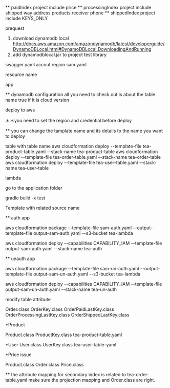 ** paidIndex project include price
** processingIndex project include shipped way address  products receiver phone
** shippedIndex project include KEYS_ONLY


prequest 

1. download dynamodb local 
 http://docs.aws.amazon.com/amazondynamodb/latest/developerguide/DynamoDBLocal.html#DynamoDBLocal.DownloadingAndRunning
2. add dynamodblocal.jar to project test library

swagger.yaml
accout region
sam.yaml

resource name

app

** dynamodb configuration
all you need to check out is about the table name
true if it is cloud version


deploy to aws 

＊＊you need to set the region and credential before deploy 
 
** you can change the tamplate name and its details to the name you want to deploy

table with table name
aws cloudformation deploy --template-file tea-product-table.yaml --stack-name tea-product-table
aws cloudformation deploy --template-file tea-order-table.yaml --stack-name tea-order-table
aws cloudformation deploy --template-file tea-user-table.yaml --stack-name tea-user-table



lambda

go to the application folder

gradle build -x test 

Template with related source name

** auth app 

aws cloudformation package --template-file sam-auth.yaml --output-template-file output-sam-auth.yaml --s3-bucket tea-lambda

aws cloudformation deploy --capabilities CAPABILITY_IAM --template-file output-sam-auth.yaml --stack-name tea-auth

** unauth app

aws cloudformation package --template-file sam-un-auth.yaml --output-template-file output-sam-un-auth.yaml --s3-bucket tea-lambda

aws cloudformation deploy --capabilities CAPABILITY_IAM --template-file output-sam-un-auth.yaml --stack-name tea-un-auth



modify table attribute

Order.class OrderKey.class OrderPaidLastKey.class OrderProcessingLastKey.class OrderShippedLastKey.class 

*Product

Product.class ProductKey.class
tea-product-table.yaml

*User
User.class UserKey.class
tea-user-table-yaml

*Price issue

Product.class Order.class
Price.class 

** the attribute mapping for secondary index is related to tea-order-table.yaml
make sure the projection mapping and Order.class are right.